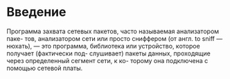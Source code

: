 # Введение

Программа захвата сетевых пакетов, часто называемая анализатором паке-
тов, анализатором сети или просто сниффером (от англ. to sniff — нюхать), —
это программа, библиотека или устройство, которое получает (фактически под-
слушивает) пакеты данных, проходящие через определенный сегмент сети, к ко-
торому она подключена с помощью сетевой платы.



